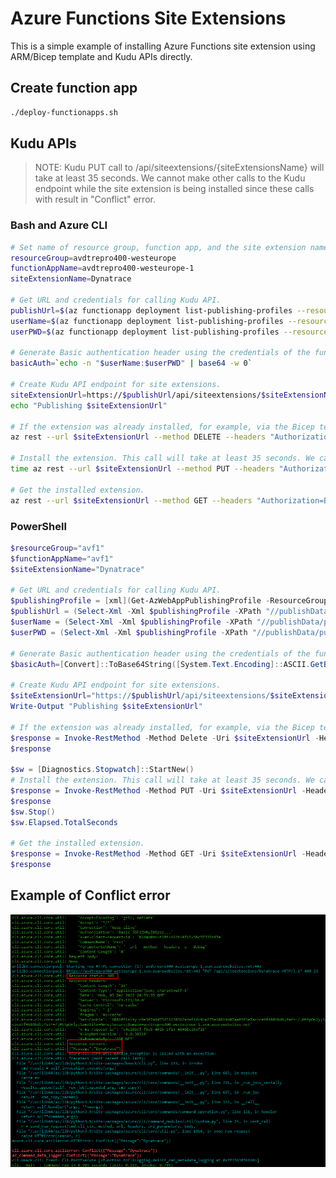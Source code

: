 # Azure Functions Site Extensions

This is a simple example of installing Azure Functions site extension using ARM/Bicep template and Kudu APIs directly.

## Create function app

```bash
./deploy-functionapps.sh
```

## Kudu APIs

> NOTE: Kudu PUT call to /api/siteextensions/{siteExtensionsName} will take at least 35 seconds. We cannot make other calls to the Kudu endpoint while the site extension is being installed since these calls with result in "Conflict" error.

### Bash and Azure CLI

```bash
# Set name of resource group, function app, and the site extension name to install.
resourceGroup=avdtrepro400-westeurope
functionAppName=avdtrepro400-westeurope-1
siteExtensionName=Dynatrace

# Get URL and credentials for calling Kudu API.
publishUrl=$(az functionapp deployment list-publishing-profiles --resource-group $resourceGroup --name $functionAppName --query "[?publishMethod == 'ZipDeploy'].publishUrl" -o tsv)
userName=$(az functionapp deployment list-publishing-profiles --resource-group $resourceGroup --name $functionAppName --query "[?publishMethod == 'ZipDeploy'].userName" -o tsv)
userPWD=$(az functionapp deployment list-publishing-profiles --resource-group $resourceGroup --name $functionAppName --query "[?publishMethod == 'ZipDeploy'].userPWD" -o tsv)

# Generate Basic authentication header using the credentials of the function app instance.
basicAuth=`echo -n "$userName:$userPWD" | base64 -w 0`

# Create Kudu API endpoint for site extensions.
siteExtensionUrl=https://$publishUrl/api/siteextensions/$siteExtensionName
echo "Publishing $siteExtensionUrl"

# If the extension was already installed, for example, via the Bicep template, delete it.
az rest --url $siteExtensionUrl --method DELETE --headers "Authorization=Basic $basicAuth" -o json

# Install the extension. This call will take at least 35 seconds. We cannot make other calls to the Kudu endpoint while site extension is being installed.
time az rest --url $siteExtensionUrl --method PUT --headers "Authorization=Basic $basicAuth" -o json 

# Get the installed extension.
az rest --url $siteExtensionUrl --method GET --headers "Authorization=Basic $basicAuth" -o json
```

### PowerShell

```powershell
$resourceGroup="avf1"
$functionAppName="avf1"
$siteExtensionName="Dynatrace"

# Get URL and credentials for calling Kudu API.
$publishingProfile = [xml](Get-AzWebAppPublishingProfile -ResourceGroup $resourceGroup -Name $functionAppName)
$publishUrl = (Select-Xml -Xml $publishingProfile -XPath "//publishData/publishProfile[contains(@publishMethod,'ZipDeploy')]/@publishUrl").Node.Value
$userName = (Select-Xml -Xml $publishingProfile -XPath "//publishData/publishProfile[contains(@publishMethod,'ZipDeploy')]/@userName").Node.Value
$userPWD = (Select-Xml -Xml $publishingProfile -XPath "//publishData/publishProfile[contains(@publishMethod,'ZipDeploy')]/@userPWD").Node.Value

# Generate Basic authentication header using the credentials of the function app instance.
$basicAuth=[Convert]::ToBase64String([System.Text.Encoding]::ASCII.GetBytes(("{0}:{1}" -f $userName, $userPWD)))

# Create Kudu API endpoint for site extensions.
$siteExtensionUrl="https://$publishUrl/api/siteextensions/$siteExtensionName"
Write-Output "Publishing $siteExtensionUrl"

# If the extension was already installed, for example, via the Bicep template, delete it.
$response = Invoke-RestMethod -Method Delete -Uri $siteExtensionUrl -Headers @{Authorization=("Basic {0}" -f $basicAuth)}
$response

$sw = [Diagnostics.Stopwatch]::StartNew()
# Install the extension. This call will take at least 35 seconds. We cannot make other calls to the Kudu endpoint while site extension is being installed.
$response = Invoke-RestMethod -Method PUT -Uri $siteExtensionUrl -Headers @{Authorization=("Basic {0}" -f $basicAuth)}
$response
$sw.Stop()
$sw.Elapsed.TotalSeconds

# Get the installed extension.
$response = Invoke-RestMethod -Method GET -Uri $siteExtensionUrl -Headers @{Authorization=("Basic {0}" -f $basicAuth)}
$response
```

## Example of Conflict error

![Conflict error when making concurrent calls to the Kudu PUT /api/siteextensions/$siteExtensionName endpoint](./images/conflict-409-error.png)